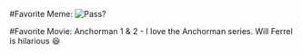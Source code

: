 #Favorite Meme:
![Pass?](http://funny-pictures-blog.com/wp-content/uploads/funny-pictures/Best-MEME.jpg)


#Favorite Movie:
Anchorman 1 & 2 - I love the Anchorman series. Will Ferrel is hilarious :laughing:

